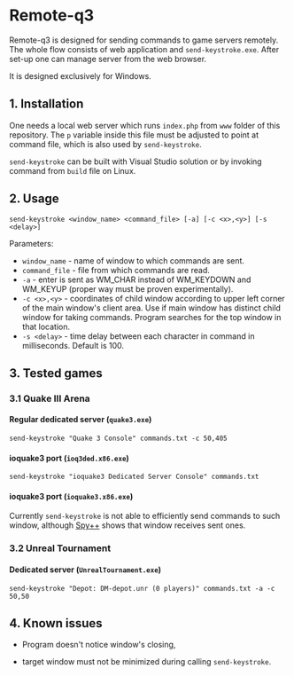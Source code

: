 # Remote-q3

Remote-q3 is designed for sending commands to game servers remotely. The whole flow consists of web application and `send-keystroke.exe`. After set-up one can manage server from the web browser.

It is designed exclusively for Windows.

## 1. Installation

One needs a local web server which runs `index.php` from `www` folder of this repository. The `p` variable inside this file must be adjusted to point at command file, which is also used by `send-keystroke`.

`send-keystroke` can be built with Visual Studio solution or by invoking command from `build` file on Linux.

## 2. Usage

`send-keystroke <window_name> <command_file> [-a] [-c <x>,<y>] [-s <delay>]`

Parameters:

* `window_name` - name of window to which commands are sent.
* `command_file` - file from which commands are read.
* `-a` - enter is sent as WM_CHAR instead of WM_KEYDOWN and WM_KEYUP (proper way must be proven experimentally).
* `-c <x>,<y>` - coordinates of child window according to upper left corner of the main window's client area. Use if main window has distinct child window for taking commands. Program searches for the top window in that location.
* `-s <delay>` - time delay between each character in command in milliseconds. Default is 100.

## 3. Tested games

### 3.1 Quake III Arena

#### Regular dedicated server (`quake3.exe`)

`send-keystroke "Quake 3 Console" commands.txt -c 50,405`

#### ioquake3 port (`ioq3ded.x86.exe`)

`send-keystroke "ioquake3 Dedicated Server Console" commands.txt`

#### ioquake3 port (`ioquake3.x86.exe`)

Currently `send-keystroke` is not able to efficiently send commands to such window, although [Spy++](https://docs.microsoft.com/en-gb/visualstudio/debugger/introducing-spy-increment?view=vs-2019) shows that window receives sent ones.

### 3.2 Unreal Tournament

#### Dedicated server (`UnrealTournament.exe`)

`send-keystroke "Depot: DM-depot.unr (0 players)" commands.txt -a -c 50,50`

## 4. Known issues

* Program doesn't notice window's closing,

* target window must not be minimized during calling `send-keystroke`.
